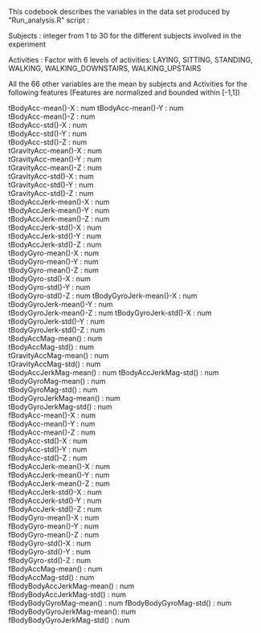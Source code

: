 This codebook describes the variables in the data set produced by "Run_analysis.R" script :

 Subjects                   : integer from 1 to 30 for the different subjects involved in the experiment
 
 Activities                 : Factor with 6 levels of activities: LAYING, SITTING, STANDING, WALKING, WALKING_DOWNSTAIRS, WALKING_UPSTAIRS 
 
 All the 66 other variables are the mean by subjects and Activities for the following features (Features are normalized and bounded within [-1,1]) 
 
 tBodyAcc-mean()-X          : num
 tBodyAcc-mean()-Y          : num  
 tBodyAcc-mean()-Z          : num  
 tBodyAcc-std()-X           : num  
 tBodyAcc-std()-Y           : num  
 tBodyAcc-std()-Z           : num  
 tGravityAcc-mean()-X       : num  
 tGravityAcc-mean()-Y       : num  
 tGravityAcc-mean()-Z       : num  
 tGravityAcc-std()-X        : num  
 tGravityAcc-std()-Y        : num  
 tGravityAcc-std()-Z        : num  
 tBodyAccJerk-mean()-X      : num  
 tBodyAccJerk-mean()-Y      : num  
 tBodyAccJerk-mean()-Z      : num  
 tBodyAccJerk-std()-X       : num  
 tBodyAccJerk-std()-Y       : num  
 tBodyAccJerk-std()-Z       : num  
 tBodyGyro-mean()-X         : num  
 tBodyGyro-mean()-Y         : num  
 tBodyGyro-mean()-Z         : num  
 tBodyGyro-std()-X          : num  
 tBodyGyro-std()-Y          : num  
 tBodyGyro-std()-Z          : num 
 tBodyGyroJerk-mean()-X     : num  
 tBodyGyroJerk-mean()-Y     : num  
 tBodyGyroJerk-mean()-Z     : num 
 tBodyGyroJerk-std()-X      : num
 tBodyGyroJerk-std()-Y      : num  
 tBodyGyroJerk-std()-Z      : num  
 tBodyAccMag-mean()         : num  
 tBodyAccMag-std()          : num  
 tGravityAccMag-mean()      : num  
 tGravityAccMag-std()       : num  
 tBodyAccJerkMag-mean()     : num 
 tBodyAccJerkMag-std()      : num  
 tBodyGyroMag-mean()        : num  
 tBodyGyroMag-std()         : num  
 tBodyGyroJerkMag-mean()    : num  
 tBodyGyroJerkMag-std()     : num  
 fBodyAcc-mean()-X          : num  
 fBodyAcc-mean()-Y          : num  
 fBodyAcc-mean()-Z          : num  
 fBodyAcc-std()-X           : num  
 fBodyAcc-std()-Y           : num  
 fBodyAcc-std()-Z           : num  
 fBodyAccJerk-mean()-X      : num  
 fBodyAccJerk-mean()-Y      : num  
 fBodyAccJerk-mean()-Z      : num  
 fBodyAccJerk-std()-X       : num  
 fBodyAccJerk-std()-Y       : num  
 fBodyAccJerk-std()-Z       : num  
 fBodyGyro-mean()-X         : num  
 fBodyGyro-mean()-Y         : num  
 fBodyGyro-mean()-Z         : num  
 fBodyGyro-std()-X          : num  
 fBodyGyro-std()-Y          : num  
 fBodyGyro-std()-Z          : num  
 fBodyAccMag-mean()         : num  
 fBodyAccMag-std()          : num  
 fBodyBodyAccJerkMag-mean() : num  
 fBodyBodyAccJerkMag-std()  : num  
 fBodyBodyGyroMag-mean()    : num 
 fBodyBodyGyroMag-std()     : num  
 fBodyBodyGyroJerkMag-mean(): num  
 fBodyBodyGyroJerkMag-std() : num  
